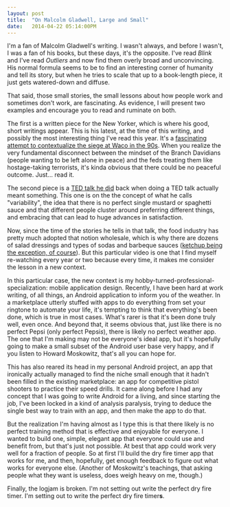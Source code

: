 ```yaml
---
layout: post
title:  "On Malcolm Gladwell, Large and Small"
date:   2014-04-22 05:14:00PM
---
```


I'm a fan of Malcolm Gladwell's writing. I wasn't always, and before I wasn't, I was a fan of his books, but these days, it's the opposite. I've read _Blink_ and I've read _Outliers_ and now find them overly broad and unconvincing. His normal formula seems to be to find an interesting corner of humanity and tell its story, but when he tries to scale that up to a book-length piece, it just gets watered-down and diffuse.

That said, those small stories, the small lessons about how people work and sometimes don't work, are fascinating. As evidence, I will present two examples and encourage you to read and ruminate on both.

The first is a written piece for the New Yorker, which is where his good, short writings appear. This is his latest, at the time of this writing, and possibly the most interesting thing I've read this year. It's a [fascinating attempt to contextualize the siege at Waco in the 90s](http://www.newyorker.com/reporting/2014/03/31/140331fa_fact_gladwell?currentPage=all). When you realize the very fundamental disconnect between the mindset of the Branch Davidians (people wanting to be left alone in peace) and the feds treating them like hostage-taking terrorists, it's kinda obvious that there could be no peaceful outcome. Just... read it.

The second piece is a [TED talk he did](http://www.ted.com/talks/malcolm_gladwell_on_spaghetti_sauce) back when doing a TED talk actually meant something. This one is on the the concept of what he calls "variability", the idea that there is no perfect single mustard or spaghetti sauce and that different people cluster around preferring different things, and embracing that can lead to huge advances in satisfaction.

Now, since the time of the stories he tells in that talk, the food industry has pretty much adopted that notion wholesale, which is why there are dozens of salad dressings and types of sodas and barbeque sauces ([ketchup being the exception, of course](http://gladwell.com/the-ketchup-conundrum/)). But this particular video is one that I find myself re-watching every year or two because every time, it makes me consider the lesson in a new context.

In this particular case, the new context is my hobby-turned-professional-specialization: mobile application design. Recently, I have been hard at work writing, of all things, an Android application to inform you of the weather. In a marketplace utterly stuffed with apps to do everything from set your ringtone to automate your life, it's tempting to think that everything's been done, which is true in most cases. What's rarer is that it's been done truly well, even once. And beyond that, it seems obvious that, just like there is no perfect Pepsi (only perfect Pepsi*s*), there is likely no perfect weather app. The one that I'm making may not be everyone's ideal app, but it's hopefully going to make a small subset of the Android user base very happy, and if you listen to Howard Moskowitz, that's all you can hope for.

This has also reared its head in my personal Android project, an app that ironically actually managed to find the niche small enough that it hadn't been filled in the existing marketplace: an app for competitive pistol shooters to practice their speed drills. It came along before I had any concept that I was going to write Android for a living, and since starting the job, I've been locked in a kind of analysis paralysis, trying to deduce the single best way to train with an app, and then make the app to do that.

But the realization I'm having almost as I type this is that there likely is no perfect training method that is effective and enjoyable for everyone. I wanted to build one, simple, elegant app that everyone could use and benefit from, but that's just not possible. At best that app could work very well for a fraction of people. So at first I'll build the dry fire timer app that works for me, and then, hopefully, get enough feedback to figure out what works for everyone else. (Another of Moskowitz's teachings, that asking people what they want is useless, does weigh heavy on me, though.)

Finally, the logjam is broken. I'm not setting out write the perfect dry fire timer. I'm setting out to write the perfect dry fire timer**s**.
